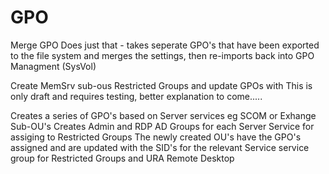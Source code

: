 # GPO

Merge GPO
Does just that - takes seperate GPO's that have been exported to the file system and merges the settings, then re-imports back into GPO Managment (SysVol) 


Create MemSrv sub-ous Restricted Groups and update GPOs with 
This is only draft and requires testing, better explanation to come.....

Creates a series of GPO's based on Server services eg SCOM or Exhange Sub-OU's
Creates Admin and RDP AD Groups for each Server Service for assiging to Restricted Groups
The newly created OU's have the GPO's assigned and are updated with the SID's for the relevant Service service group for Restricted Groups and URA Remote Desktop



